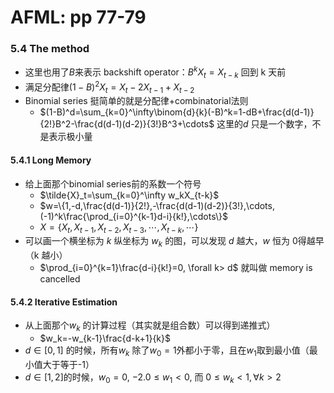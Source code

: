# AFML: pp 77-79

### 5.4 The method

- 这里也用了$B$来表示 backshift operator：$B^kX_t = X_{t-k}$ 回到 k 天前
- 满足分配律$(1-B)^2X_t=X_t - 2X_{t-1}+X_{t-2}$
- Binomial series 挺简单的就是分配律+combinatorial法则
    - $(1-B)^d=\sum_{k=0}^\infty\binom{d}{k}(-B)^k=1-dB+\frac{d(d-1)}{2!}B^2-\frac{d(d-1)(d-2)}{3!}B^3+\cdots$ 这里的$d$ 只是一个数字，不是表示极小量

#### 5.4.1 Long Memory

- 给上面那个binomial series前的系数一个符号
    - $\tilde{X}_t=\sum_{k=0}^\infty w_kX_{t-k}$
    - $w=\{1,-d,\frac{d(d-1)}{2!},-\frac{d(d-1)(d-2)}{3!},\cdots,(-1)^k\frac{\prod_{i=0}^{k-1}d-i}{k!},\cdots\}$
    - $X=\{X_t,X_{t-1},X_{t-2},X_{t-3},\cdots,X_{t-k},\cdots\}$
- 可以画一个横坐标为 $k$ 纵坐标为 $w_k$ 的图，可以发现 $d$ 越大，$w$ 恒为 0得越早 （k 越小）
    - $\prod_{i=0}^{k=1}\frac{d-i}{k!}=0, \forall k> d$  就叫做 memory is cancelled 

#### 5.4.2 Iterative Estimation

- 从上面那个$w_k$ 的计算过程（其实就是组合数）可以得到递推式）
    - $w_k=-w_{k-1}\frac{d-k+1}{k}$
- $d\in[0,1]$ 的时候，所有$w_k$ 除了$w_0=1$外都小于零，且在$w_1$取到最小值（最小值大于等于-1）
- $d\in[1,2]$的时候，$w_0=0$, $-2.0\le w_1 < 0$, 而 $0 \le w_k < 1, \forall k > 2$

